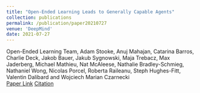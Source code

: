```yaml
---
title: "Open-Ended Learning Leads to Generally Capable Agents"
collection: publications
permalink: /publication/paper20210727
venue: 'DeepMind'
date: 2021-07-27
---
```

Open-Ended Learning Team, Adam Stooke, Anuj Mahajan, Catarina Barros, Charlie Deck, Jakob Bauer, Jakub Sygnowski, Maja Trebacz, Max Jaderberg, Michael Mathieu, Nat McAleese, Nathalie Bradley-Schmieg, Nathaniel Wong, Nicolas Porcel, Roberta Raileanu, Steph Hughes-Fitt, Valentin Dalibard and Wojciech Marian Czarnecki\
[Paper Link](http://anuj-mahajan.github.io/files/OEL_Paper_2021.pdf)    [Citation](/bibtex/paper11.html)
